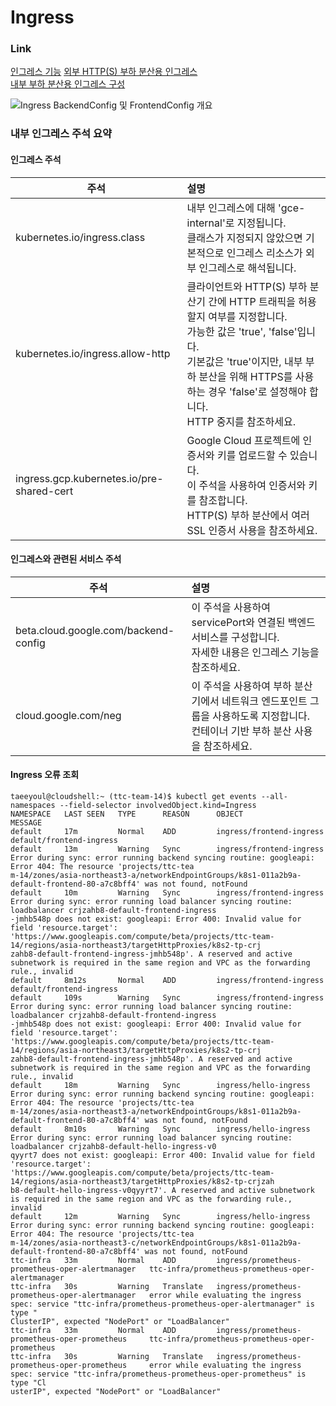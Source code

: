 # Ingress

### Link
[인그레스 기능](https://cloud.google.com/kubernetes-engine/docs/how-to/ingress-features?hl=ko)
[외부 HTTP(S) 부하 분산용 인그레스 ](https://cloud.google.com/kubernetes-engine/docs/concepts/ingress-xlb?hl=ko)  
[내부 부하 분산용 인그레스 구성](https://cloud.google.com/kubernetes-engine/docs/how-to/internal-load-balance-ingress?hl=ko)  

![Ingress BackendConfig 및 FrontendConfig 개요](https://cloud.google.com/kubernetes-engine/images/ingress-configs.svg?hl=ko)  

### 내부 인그레스 주석 요약  
#### 인그레스 주석  
|주석|설명| 
|---|:---|
|kubernetes.io/ingress.class | 내부 인그레스에 대해 'gce-internal'로 지정됩니다. </br>클래스가 지정되지 않았으면 기본적으로 인그레스 리소스가 외부 인그레스로 해석됩니다. |  
|kubernetes.io/ingress.allow-http | 클라이언트와 HTTP(S) 부하 분산기 간에 HTTP 트래픽을 허용할지 여부를 지정합니다. </br> 가능한 값은 'true', 'false'입니다. </br> 기본값은 'true'이지만, 내부 부하 분산을 위해 HTTPS를 사용하는 경우 'false'로 설정해야 합니다. </br> HTTP 중지를 참조하세요. |  
|ingress.gcp.kubernetes.io/pre-shared-cert | Google Cloud 프로젝트에 인증서와 키를 업로드할 수 있습니다. </br> 이 주석을 사용하여 인증서와 키를 참조합니다. </br> HTTP(S) 부하 분산에서 여러 SSL 인증서 사용을 참조하세요. |  

#### 인그레스와 관련된 서비스 주석  
|주석|설명| 
|---|:---|
|beta.cloud.google.com/backend-config | 이 주석을 사용하여 servicePort와 연결된 백엔드 서비스를 구성합니다. </br> 자세한 내용은 인그레스 기능을 참조하세요. |  
|cloud.google.com/neg | 이 주석을 사용하여 부하 분산기에서 네트워크 엔드포인트 그룹을 사용하도록 지정합니다. </br> 컨테이너 기반 부하 분산 사용을 참조하세요. |  


#### Ingress 오류 조회  
```
taeeyoul@cloudshell:~ (ttc-team-14)$ kubectl get events --all-namespaces --field-selector involvedObject.kind=Ingress
NAMESPACE   LAST SEEN   TYPE      REASON      OBJECT                                            MESSAGE
default     17m         Normal    ADD         ingress/frontend-ingress                          default/frontend-ingress
default     13m         Warning   Sync        ingress/frontend-ingress                          Error during sync: error running backend syncing routine: googleapi: Error 404: The resource 'projects/ttc-tea
m-14/zones/asia-northeast3-a/networkEndpointGroups/k8s1-011a2b9a-default-frontend-80-a7c8bff4' was not found, notFound
default     10m         Warning   Sync        ingress/frontend-ingress                          Error during sync: error running load balancer syncing routine: loadbalancer crjzahb8-default-frontend-ingress
-jmhb548p does not exist: googleapi: Error 400: Invalid value for field 'resource.target': 'https://www.googleapis.com/compute/beta/projects/ttc-team-14/regions/asia-northeast3/targetHttpProxies/k8s2-tp-crj
zahb8-default-frontend-ingress-jmhb548p'. A reserved and active subnetwork is required in the same region and VPC as the forwarding rule., invalid
default     8m12s       Normal    ADD         ingress/frontend-ingress                          default/frontend-ingress
default     109s        Warning   Sync        ingress/frontend-ingress                          Error during sync: error running load balancer syncing routine: loadbalancer crjzahb8-default-frontend-ingress
-jmhb548p does not exist: googleapi: Error 400: Invalid value for field 'resource.target': 'https://www.googleapis.com/compute/beta/projects/ttc-team-14/regions/asia-northeast3/targetHttpProxies/k8s2-tp-crj
zahb8-default-frontend-ingress-jmhb548p'. A reserved and active subnetwork is required in the same region and VPC as the forwarding rule., invalid
default     18m         Warning   Sync        ingress/hello-ingress                             Error during sync: error running backend syncing routine: googleapi: Error 404: The resource 'projects/ttc-tea
m-14/zones/asia-northeast3-a/networkEndpointGroups/k8s1-011a2b9a-default-frontend-80-a7c8bff4' was not found, notFound
default     8m10s       Warning   Sync        ingress/hello-ingress                             Error during sync: error running load balancer syncing routine: loadbalancer crjzahb8-default-hello-ingress-v0
qyyrt7 does not exist: googleapi: Error 400: Invalid value for field 'resource.target': 'https://www.googleapis.com/compute/beta/projects/ttc-team-14/regions/asia-northeast3/targetHttpProxies/k8s2-tp-crjzah
b8-default-hello-ingress-v0qyyrt7'. A reserved and active subnetwork is required in the same region and VPC as the forwarding rule., invalid
default     12m         Warning   Sync        ingress/hello-ingress                             Error during sync: error running backend syncing routine: googleapi: Error 404: The resource 'projects/ttc-tea
m-14/zones/asia-northeast3-c/networkEndpointGroups/k8s1-011a2b9a-default-frontend-80-a7c8bff4' was not found, notFound
ttc-infra   33m         Normal    ADD         ingress/prometheus-prometheus-oper-alertmanager   ttc-infra/prometheus-prometheus-oper-alertmanager
ttc-infra   30s         Warning   Translate   ingress/prometheus-prometheus-oper-alertmanager   error while evaluating the ingress spec: service "ttc-infra/prometheus-prometheus-oper-alertmanager" is type "
ClusterIP", expected "NodePort" or "LoadBalancer"
ttc-infra   33m         Normal    ADD         ingress/prometheus-prometheus-oper-prometheus     ttc-infra/prometheus-prometheus-oper-prometheus
ttc-infra   30s         Warning   Translate   ingress/prometheus-prometheus-oper-prometheus     error while evaluating the ingress spec: service "ttc-infra/prometheus-prometheus-oper-prometheus" is type "Cl
usterIP", expected "NodePort" or "LoadBalancer"
```
